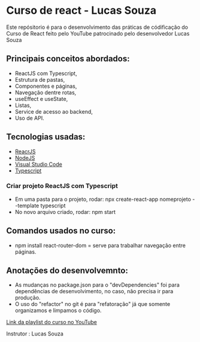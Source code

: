 # Curso de react - Lucas Souza

Este repósitorio é para o desenvolvimento das práticas de códificação do Curso de React feito pelo YouTube patrocinado pelo desenvolvedor Lucas Souza

## Principais conceitos abordados:
 
* ReactJS com Typescript,
* Estrutura de pastas,
* Componentes e páginas,
* Navegação dentre rotas,
* useEffect e useState,
* Listas,
* Service de acesso ao backend,
* Uso de API.

## Tecnologias usadas: 

* [ReacrJS](https://reactjs.org/docs/getting-started.html)
* [NodeJS](https://nodejs.org/en/download/) 
* [Visual Studio Code](https://code.visualstudio.com/download)
* [Typescript](https://www.typescriptlang.org/docs/)

### Criar projeto ReactJS com Typescript

* Em uma pasta para o projeto, rodar: npx create-react-app nomeprojeto --template typescript
* No novo arquivo criado, rodar: npm start 

## Comandos usados no curso:
* npm install react-router-dom = serve para trabalhar navegação entre páginas.
## Anotações do desenvolvemnto:
* As mudanças no package.json para o "devDependencies" foi para dependências de desenvolvimento, no caso, não precisa ir para produção.
* O uso do "refactor" no git é para "refatoração" já que somente organizamos e limpamos o código.


[Link da playlist do curso no YouTube](https://youtube.com/playlist?list=PL29TaWXah3iZktD5o1IHbc7JDqG_80iOm)

Instrutor : Lucas Souza